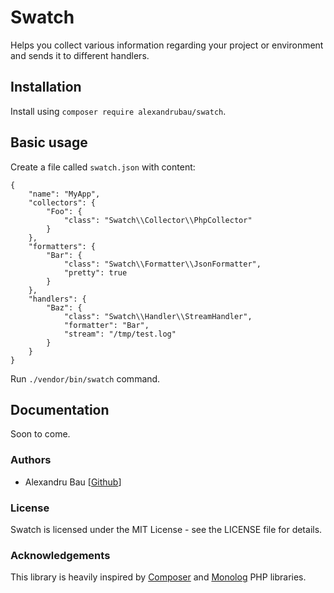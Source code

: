 # Swatch

Helps you collect various information regarding your project or environment and sends it to different handlers.

## Installation

Install using `composer require alexandrubau/swatch`.

## Basic usage

Create a file called `swatch.json` with content:
 
```
{
    "name": "MyApp",
    "collectors": {
        "Foo": {
            "class": "Swatch\\Collector\\PhpCollector"
        }
    },
    "formatters": {
        "Bar": {
            "class": "Swatch\\Formatter\\JsonFormatter",
            "pretty": true
        }
    },
    "handlers": {
        "Baz": {
            "class": "Swatch\\Handler\\StreamHandler",
            "formatter": "Bar",
            "stream": "/tmp/test.log"
        }
    }
}
```

Run `./vendor/bin/swatch` command.


## Documentation

Soon to come.

### Authors

- Alexandru Bau [[Github](https://github.com/alexandrubau)]

### License

Swatch is licensed under the MIT License - see the LICENSE file for details.

### Acknowledgements

This library is heavily inspired by [Composer](https://github.com/composer/composer) and [Monolog](https://github.com/Seldaek/monolog) PHP libraries.